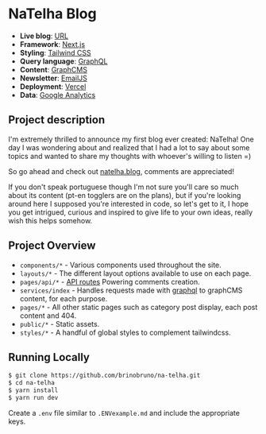 # NaTelha Blog

- **Live blog**: [URL](https://natelha.blog/)
- **Framework**: [Next.js](https://nextjs.org/)
- **Styling**: [Tailwind CSS](https://tailwindcss.com/)
- **Query language**: [GraphQL](https://graphql.org/)
- **Content**: [GraphCMS](https://graphcms.com/)
- **Newsletter**: [EmailJS](https://www.emailjs.com/)
- **Deployment**: [Vercel](https://vercel.com/)
- **Data**: [Google Analytics](https://developers.google.com/analytics)

## Project description

I'm extremely thrilled to announce my first blog ever created: NaTelha! One day I was wondering about and realized that I had a lot to say about some topics and wanted to share my thoughts with whoever's willing to listen =)

So go ahead and check out [natelha.blog](https://natelha.blog/), comments are appreciated!

If you don't speak portuguese though I'm not sure you'll care so much about its content (pt-en togglers are on the plans), but if you're looking around here I supposed you're interested in code, so let's get to it, I hope you get intrigued, curious and inspired to give life to your own ideas, really wish this helps somehow.

## Project Overview

- `components/*` - Various components used throughout the site.
- `layouts/*` - The different layout options available to use on each page.
- `pages/api/*` - [API routes](https://nextjs.org/docs/api-routes/introduction) Powering comments creation.
- `services/index` - Handles requests made with [graphql](https://graphql.org) to graphCMS content, for each purpose.
- `pages/*` - All other static pages such as category post display, each post content and 404.
- `public/*` - Static assets.
- `styles/*` - A handful of global styles to complement tailwindcss.

## Running Locally

```bash
$ git clone https://github.com/brinobruno/na-telha.git
$ cd na-telha
$ yarn install
$ yarn run dev
```

Create a `.env` file similar to `.ENVexample.md` and include the appropriate keys.